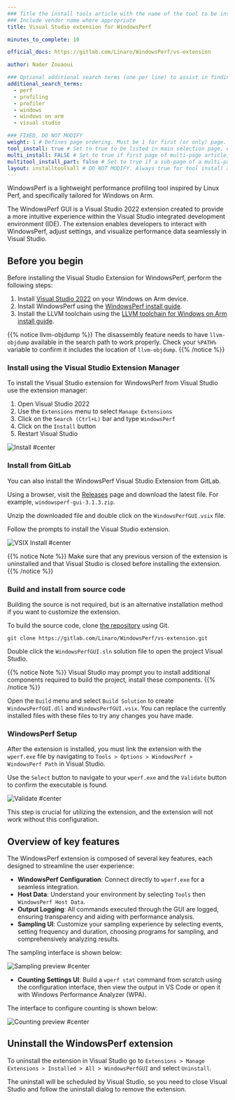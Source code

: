 ```yaml
---
### Title the install tools article with the name of the tool to be installed
### Include vendor name where appropriate
title: Visual Studio extension for WindowsPerf

minutes_to_complete: 10

official_docs: https://gitlab.com/Linaro/WindowsPerf/vs-extension

author: Nader Zouaoui

### Optional additional search terms (one per line) to assist in finding the article
additional_search_terms:
  - perf
  - profiling
  - profiler
  - windows
  - windows on arm
  - visual studio

### FIXED, DO NOT MODIFY
weight: 1 # Defines page ordering. Must be 1 for first (or only) page.
tool_install: true # Set to true to be listed in main selection page, else false
multi_install: FALSE # Set to true if first page of multi-page article, else false
multitool_install_part: false # Set to true if a sub-page of a multi-page article, else false
layout: installtoolsall # DO NOT MODIFY. Always true for tool install articles
---
```


WindowsPerf is a lightweight performance profiling tool inspired by Linux Perf, and specifically tailored for Windows on Arm. 

The WindowsPerf GUI is a Visual Studio 2022 extension created to provide a more intuitive experience within the Visual Studio integrated development environment (IDE). The extension enables developers to interact with WindowsPerf, adjust settings, and visualize performance data seamlessly in Visual Studio.

## Before you begin

Before installing the Visual Studio Extension for WindowsPerf, perform the following steps:

1. Install [Visual Studio 2022](/install-guides/vs-woa/) on your Windows on Arm device.
2. Install WindowsPerf using the [WindowsPerf install guide](/install-guides/wperf/).
3. Install the LLVM toolchain using the [LLVM toolchain for Windows on Arm install guide](/install-guides/llvm-woa/).

{{% notice llvm-objdump %}}
The disassembly feature needs to have `llvm-objdump` available in the search path to work properly. Check your `%PATH%` variable to confirm it includes the location of `llvm-objdump`. 
{{% /notice %}}

### Install using the Visual Studio Extension Manager

To install the Visual Studio extension for WindowsPerf from Visual Studio use the extension manager:

1. Open Visual Studio 2022
2. Use the `Extensions` menu to select `Manage Extensions`
3. Click on the `Search (Ctrl+L)` bar and type `WindowsPerf`
4. Click on the `Install` button 
5. Restart Visual Studio

![Install #center](/install-guides/_images/wperf-vs-extension-install-page.png)

### Install from GitLab

You can also install the WindowsPerf Visual Studio Extension from GitLab. 

Using a browser, visit the [Releases](https://gitlab.com/Linaro/WindowsPerf/vs-extension/-/releases) page and download the latest file. For example, `windowsperf-gui-3.1.3.zip`.

Unzip the downloaded file and double click on the `WindowsPerfGUI.vsix` file.

Follow the prompts to install the Visual Studio extension.

![VSIX Install #center](/install-guides/_images/vs-ext-install.png)

{{% notice Note %}}
Make sure that any previous version of the extension is uninstalled and that Visual Studio is closed before installing the extension.
{{% /notice %}}

### Build and install from source code

Building the source is not required, but is an alternative installation method if you want to customize the extension. 

To build the source code, clone [the repository](https://gitlab.com/Linaro/WindowsPerf/vs-extension.git) using Git. 

```console
git clone https://gitlab.com/Linaro/WindowsPerf/vs-extension.git
```

Double click the `WindowsPerfGUI.sln` solution file to open the project Visual Studio. 

{{% notice Note %}}
Visual Studio may prompt you to install additional components required to build the project, install these components. 
{{% /notice %}}

Open the `Build` menu and select `Build Solution` to create `WindowsPerfGUI.dll` and `WindowsPerfGUI.vsix`. You can replace the currently installed files with these files to try any changes you have made.

### WindowsPerf Setup

After the extension is installed, you must link the extension with the `wperf.exe` file by navigating to `Tools > Options > WindowsPerf > WindowsPerf Path` in Visual Studio.

Use the `Select` button to navigate to your `wperf.exe` and the `Validate` button to confirm the executable is found. 

![Validate #center](/install-guides/_images/wperf-validate.png)

This step is crucial for utilizing the extension, and the extension will not work without this configuration.

## Overview of key features

The WindowsPerf extension is composed of several key features, each designed to streamline the user experience:

- **WindowsPerf Configuration**: Connect directly to `wperf.exe` for a seamless integration. 
- **Host Data**: Understand your environment by selecting `Tools` then `WindowsPerf Host Data`. 
- **Output Logging**: All commands executed through the GUI are logged, ensuring transparency and aiding with performance analysis.
- **Sampling UI**: Customize your sampling experience by selecting events, setting frequency and duration, choosing programs for sampling, and comprehensively analyzing results. 

The sampling interface is shown below:

![Sampling preview #center](/install-guides/_images/wperf-vs-extension-sampling-preview.png)

- **Counting Settings UI**: Build a `wperf stat` command from scratch using the configuration interface, then view the output in VS Code or open it with Windows Performance Analyzer (WPA). 

The interface to configure counting is shown below:

![Counting preview #center](/install-guides/_images/wperf-vs-extension-counting-preview.png)

## Uninstall the WindowsPerf extension

To uninstall the extension in Visual Studio go to `Extensions > Manage Extensions > Installed > All > WindowsPerfGUI` and select `Uninstall`. 

The uninstall will be scheduled by Visual Studio, so you need to close Visual Studio and follow the uninstall dialog to remove the extension.
